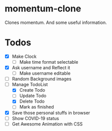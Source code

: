 # momentum-clone
Clones momentum. And some useful information.

# Todos
- [X] Make Clock
    - [ ] Make time format selectable
- [X] Ask username and Reflect it
    - [ ] Make username editable
- [ ] Random Background images
- [ ] Manage TodoList
    - [X] Create Todo
    - [ ] Update Todo
    - [X] Delete Todo
	- [ ] Mark as finished
- [X] Save those personal stuffs in browser
- [ ] Show COVID-19 status
- [ ] Get Awesome Animation with CSS